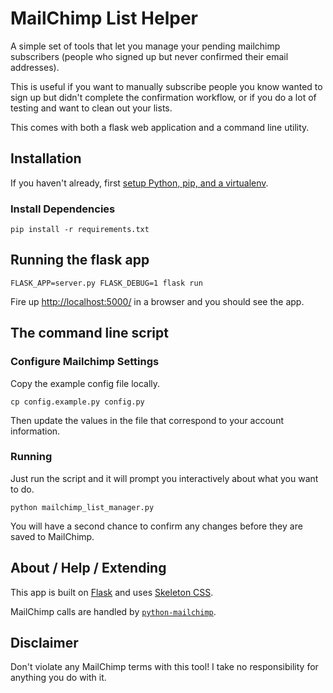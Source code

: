 # MailChimp List Helper

A simple set of tools that let you manage your pending mailchimp subscribers
(people who signed up but never confirmed their email addresses).

This is useful if you want to manually subscribe people you know wanted to sign up but didn't complete the confirmation workflow,
or if you do a lot of testing and want to clean out your lists.

This comes with both a flask web application and a command line utility.

## Installation

If you haven't already, first [setup Python, pip, and a virtualenv](https://packaging.python.org/installing/).

### Install Dependencies

`pip install -r requirements.txt`

## Running the flask app

`FLASK_APP=server.py FLASK_DEBUG=1 flask run`

Fire up [http://localhost:5000/](http://localhost:5000/) in a browser and you should see the app.

## The command line script

### Configure Mailchimp Settings

Copy the example config file locally.

`cp config.example.py config.py`

Then update the values in the file that correspond to your account information.

### Running

Just run the script and it will prompt you interactively about what you want to do.

`python mailchimp_list_manager.py `

You will have a second chance to confirm any changes before they are saved to MailChimp.


## About / Help / Extending

This app is built on [Flask](http://flask.pocoo.org/) and uses [Skeleton CSS](http://getskeleton.com/).

MailChimp calls are handled by [`python-mailchimp`](https://github.com/charlesthk/python-mailchimp).

## Disclaimer

Don't violate any MailChimp terms with this tool! I take no responsibility for anything you do with it.
